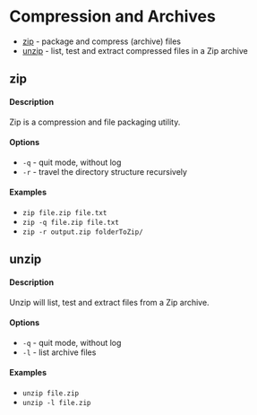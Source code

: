 # Compression and Archives

* [zip](#zip) - package and compress (archive) files
* [unzip](#unzip) - list, test and extract compressed files in a Zip archive

## zip

#### Description
Zip is a compression and file packaging utility.

#### Options
* `-q` - quit mode, without log
* `-r` - travel the directory structure recursively

#### Examples
* `zip file.zip file.txt`
* `zip -q file.zip file.txt`
* `zip -r output.zip folderToZip/`

## unzip

#### Description
Unzip will list, test and extract files from a Zip archive.

#### Options
* `-q` - quit mode, without log
* `-l` - list archive files

#### Examples
* `unzip file.zip`
* `unzip -l file.zip`
